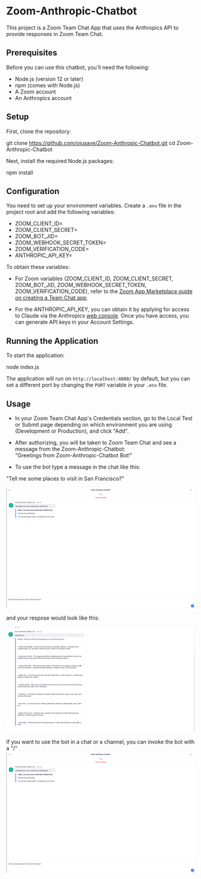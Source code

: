 # Zoom-Anthropic-Chatbot

This project is a Zoom Team Chat App that uses the Anthropics API to provide responses in Zoom Team Chat. 

## Prerequisites

Before you can use this chatbot, you'll need the following:

- Node.js (version 12 or later)
- npm (comes with Node.js)
- A Zoom account 
- An Anthropics account

## Setup

First, clone the repository:

git clone https://github.com/ojusave/Zoom-Anthropic-Chatbot.git
cd Zoom-Anthropic-Chatbot


Next, install the required Node.js packages:

npm install


## Configuration

You need to set up your environment variables. Create a `.env` file in the project root and add the following variables:

- ZOOM_CLIENT_ID=
- ZOOM_CLIENT_SECRET=
- ZOOM_BOT_JID=
- ZOOM_WEBHOOK_SECRET_TOKEN=
- ZOOM_VERIFICATION_CODE=
- ANTHROPIC_API_KEY=


To obtain these variables:

- For Zoom variables (ZOOM_CLIENT_ID, ZOOM_CLIENT_SECRET, ZOOM_BOT_JID, ZOOM_WEBHOOK_SECRET_TOKEN, ZOOM_VERIFICATION_CODE), refer to the [Zoom App Marketplace guide on creating a Team Chat app](https://developers.zoom.us/docs/team-chat-apps/create/).

- For the ANTHROPIC_API_KEY, you can obtain it by applying for access to Claude via the Anthropics [web console](https://console.anthropic.com/docs/api). Once you have access, you can generate API keys in your Account Settings.

## Running the Application

To start the application:

node index.js

The application will run on `http://localhost:4000/` by default, but you can set a different port by changing the `PORT` variable in your `.env` file.

## Usage

- In your Zoom Team Chat App's Credentials section, go to the Local Test or Submit page depending on which environment you are using (Development or Production), and click "Add". 
- After authorizing, you will be taken to Zoom Team Chat and see a message from the Zoom-Anthropic-Chatbot: <br />
"Greetings from Zoom-Anthropic-Chatbot Bot!"

- To use the bot type a message in the chat like this: 

"Tell me some places to visit in San Francisco?"

![Image 1](./images/image1.png)

and your respose would look like this: 

![Image 2](./images/image_2.png)

If you want to use the bot in a chat or a channel, you can invoke the bot with a "/"
![Image 3](./images/image1.png)
